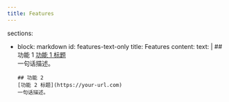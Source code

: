 ```yaml
---
title: Features
---
```


sections:
  - block: markdown
    id: features-text-only
    title: Features
    content:
      text: |
        ## 功能 1
        [功能 1 标题](https://your-url.com)  
        一句话描述。

        ## 功能 2
        [功能 2 标题](https://your-url.com)  
        一句话描述。
